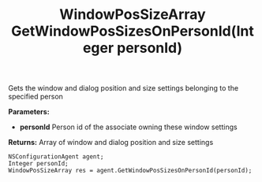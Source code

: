 ﻿---
uid: crmscript_ref_NSConfigurationAgent_GetWindowPosSizesOnPersonId
title: WindowPosSizeArray GetWindowPosSizesOnPersonId(Integer personId)
intellisense: NSConfigurationAgent.GetWindowPosSizesOnPersonId
keywords: NSConfigurationAgent, GetWindowPosSizesOnPersonId
so.topic: reference
---

Gets the window and dialog position and size settings belonging to the specified person

**Parameters:**
 - **personId** Person id of the associate owning these window settings

**Returns:** Array of window and dialog position and size settings

```crmscript
NSConfigurationAgent agent;
Integer personId;
WindowPosSizeArray res = agent.GetWindowPosSizesOnPersonId(personId);
```

